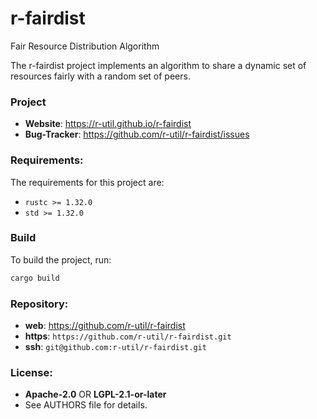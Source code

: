 r-fairdist
==========

Fair Resource Distribution Algorithm

The r-fairdist project implements an algorithm to share a dynamic set of
resources fairly with a random set of peers.

### Project

 - **Website**: <https://r-util.github.io/r-fairdist>
 - **Bug-Tracker**: <https://github.com/r-util/r-fairdist/issues>

### Requirements:

The requirements for this project are:

 * `rustc >= 1.32.0`
 * `std >= 1.32.0`

### Build

To build the project, run:

```sh
cargo build
```

### Repository:

 - **web**:   <https://github.com/r-util/r-fairdist>
 - **https**: `https://github.com/r-util/r-fairdist.git`
 - **ssh**:   `git@github.com:r-util/r-fairdist.git`

### License:

 - **Apache-2.0** OR **LGPL-2.1-or-later**
 - See AUTHORS file for details.
